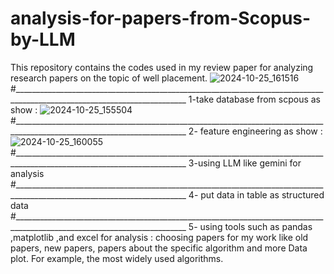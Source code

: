 # analysis-for-papers-from-Scopus-by-LLM
This repository contains the codes used in my review paper for analyzing research papers on the topic of well placement.
![2024-10-25_161516](https://github.com/user-attachments/assets/aeaa4e7e-d16e-4daf-a796-aeeee1ef3924)
#_________________________________________________________________________________________________________________________
1-take database from scpous as show :
![2024-10-25_155504](https://github.com/user-attachments/assets/d31b1f24-b548-4284-98fa-0ab0a8bd5921)
#_________________________________________________________________________________________________________________________
2- feature engineering as show :
![2024-10-25_160055](https://github.com/user-attachments/assets/3557afad-09e1-466b-af8c-5c950f89e775)
#_________________________________________________________________________________________________________________________
3-using LLM like gemini for analysis
#_________________________________________________________________________________________________________________________
4- put data in table as structured data
#_________________________________________________________________________________________________________________________
5- using tools such as pandas ,matplotlib ,and excel for analysis : 
choosing papers for my work like old papers, new papers, papers about the specific algorithm and more 
Data plot. For example,  the most widely used algorithms.


